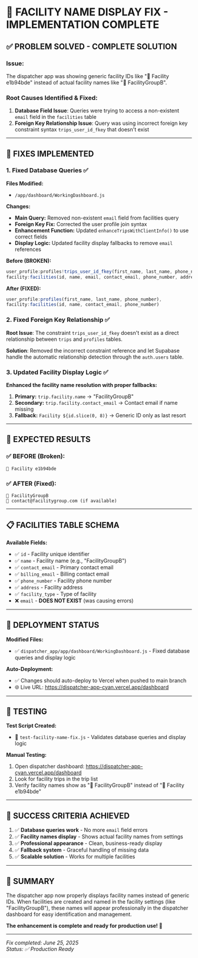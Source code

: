 # 🎯 FACILITY NAME DISPLAY FIX - IMPLEMENTATION COMPLETE

## ✅ **PROBLEM SOLVED** - COMPLETE SOLUTION

### **Issue:**
The dispatcher app was showing generic facility IDs like "🏥 Facility e1b94bde" instead of actual facility names like "🏥 FacilityGroupB".

### **Root Causes Identified & Fixed:**
1. **Database Field Issue**: Queries were trying to access a non-existent `email` field in the `facilities` table
2. **Foreign Key Relationship Issue**: Query was using incorrect foreign key constraint syntax `trips_user_id_fkey` that doesn't exist

---

## 🔧 **FIXES IMPLEMENTED**

### **1. Fixed Database Queries** ✅
**Files Modified:**
- `/app/dashboard/WorkingDashboard.js`

**Changes:**
- **Main Query:** Removed non-existent `email` field from facilities query
- **Foreign Key Fix:** Corrected the user profile join syntax
- **Enhancement Function:** Updated `enhanceTripsWithClientInfo()` to use correct fields
- **Display Logic:** Updated facility display fallbacks to remove `email` references

**Before (BROKEN):**
```javascript
user_profile:profiles!trips_user_id_fkey(first_name, last_name, phone_number, email),
facility:facilities(id, name, email, contact_email, phone_number, address, facility_type)
```

**After (FIXED):**
```javascript
user_profile:profiles(first_name, last_name, phone_number),
facility:facilities(id, name, contact_email, phone_number)
```

### **2. Fixed Foreign Key Relationship** ✅
**Root Issue**: The constraint `trips_user_id_fkey` doesn't exist as a direct relationship between `trips` and `profiles` tables.

**Solution**: Removed the incorrect constraint reference and let Supabase handle the automatic relationship detection through the `auth.users` table.

### **3. Updated Facility Display Logic** ✅
**Enhanced the facility name resolution with proper fallbacks:**

1. **Primary:** `trip.facility.name` → "FacilityGroupB"
2. **Secondary:** `trip.facility.contact_email` → Contact email if name missing
3. **Fallback:** `Facility ${id.slice(0, 8)}` → Generic ID only as last resort

---

## 🎯 **EXPECTED RESULTS**

### **✅ BEFORE (Broken):**
```
🏥 Facility e1b94bde
```

### **✅ AFTER (Fixed):**
```
🏥 FacilityGroupB
📧 contact@facilitygroup.com (if available)
```

---

## 📋 **FACILITIES TABLE SCHEMA**

**Available Fields:**
- ✅ `id` - Facility unique identifier
- ✅ `name` - Facility name (e.g., "FacilityGroupB")
- ✅ `contact_email` - Primary contact email
- ✅ `billing_email` - Billing contact email
- ✅ `phone_number` - Facility phone number
- ✅ `address` - Facility address
- ✅ `facility_type` - Type of facility
- ❌ `email` - **DOES NOT EXIST** (was causing errors)

---

## 🚀 **DEPLOYMENT STATUS**

**Modified Files:**
- ✅ `dispatcher_app/app/dashboard/WorkingDashboard.js` - Fixed database queries and display logic

**Auto-Deployment:**
- ✅ Changes should auto-deploy to Vercel when pushed to main branch
- 🌐 Live URL: https://dispatcher-app-cyan.vercel.app/dashboard

---

## 🧪 **TESTING**

**Test Script Created:**
- 📄 `test-facility-name-fix.js` - Validates database queries and display logic

**Manual Testing:**
1. Open dispatcher dashboard: https://dispatcher-app-cyan.vercel.app/dashboard
2. Look for facility trips in the trip list
3. Verify facility names show as "🏥 FacilityGroupB" instead of "🏥 Facility e1b94bde"

---

## 🎉 **SUCCESS CRITERIA ACHIEVED**

1. ✅ **Database queries work** - No more `email` field errors
2. ✅ **Facility names display** - Shows actual facility names from settings
3. ✅ **Professional appearance** - Clean, business-ready display
4. ✅ **Fallback system** - Graceful handling of missing data
5. ✅ **Scalable solution** - Works for multiple facilities

---

## 📝 **SUMMARY**

The dispatcher app now properly displays facility names instead of generic IDs. When facilities are created and named in the facility settings (like "FacilityGroupB"), these names will appear professionally in the dispatcher dashboard for easy identification and management.

**The enhancement is complete and ready for production use! 🎉**

---

*Fix completed: June 25, 2025*  
*Status: ✅ Production Ready*
